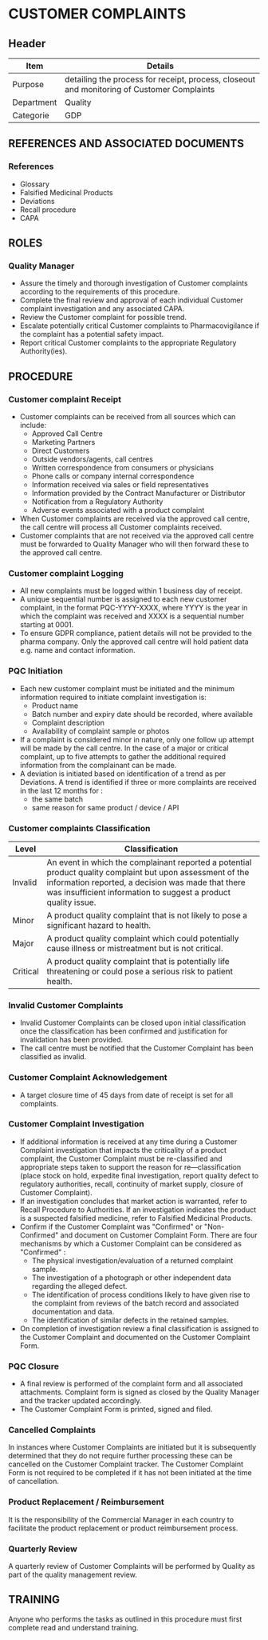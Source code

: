 # CUSTOMER COMPLAINTS

## Header

|Item          |Details                                                                                    | 
|--------------|-------------------------------------------------------------------------------------------| 
|Purpose       |detailing the process for receipt, process, closeout and monitoring of Customer Complaints | 
|Department    |Quality                                                                                    |   
|Categorie     |GDP                                                                                        | 

## REFERENCES AND ASSOCIATED DOCUMENTS

### References

* Glossary
* Falsified Medicinal Products
* Deviations
* Recall procedure
* CAPA

## ROLES

### Quality Manager
 
* Assure the timely and thorough investigation of Customer complaints according to the requirements of this procedure. 
* Complete the final review and approval of each individual Customer complaint investigation and any associated CAPA. 
* Review the Customer complaint for possible trend. 
* Escalate potentially critical Customer complaints to Pharmacovigilance if the complaint has a potential safety impact.
* Report critical Customer complaints to the appropriate Regulatory Authority(ies).

## PROCEDURE

### Customer complaint Receipt
* Customer complaints can be received from all sources which can include:
  * Approved Call Centre
  * Marketing Partners
  * Direct Customers
  * Outside vendors/agents, call centres
  * Written correspondence from consumers or physicians
  * Phone calls or company internal correspondence
  * Information received via sales or field representatives
  * Information provided by the Contract Manufacturer or Distributor
  * Notification from a Regulatory Authority
  * Adverse events associated with a product complaint
* When Customer complaints are received via the approved call centre, the call centre will process all Customer complaints received.
* Customer complaints that are not received via the approved call centre must be forwarded to Quality Manager who will then forward these to the approved call centre.

### Customer complaint Logging
* All new complaints must be logged within 1 business day of receipt.
* A unique sequential number is assigned to each new customer complaint, in the format PQC-YYYY-XXXX, where YYYY is the year in which the complaint was received and XXXX is a sequential number starting at 0001. 
* To ensure GDPR compliance, patient details will not be provided to the pharma company. Only the approved call centre will hold patient data e.g. name and contact information.

### PQC Initiation
* Each new customer complaint must be initiated and the minimum information required to initiate complaint investigation is:
  * Product name
  * Batch number and expiry date should be recorded, where available
  * Complaint description
  * Availability of complaint sample or photos
* If a complaint is considered minor in nature, only one follow up attempt will be made by the call centre. In the case of a major or critical complaint, up to five attempts to gather the additional required information from the complainant can be made.
* A deviation is initiated based on identification of a trend as per Deviations. A trend is identified if three or more complaints are received in the last 12 months for :
  * the same batch
  * same reason for same product / device / API

### Customer complaints Classification

|Level       |Classification                                                                 |
|------------|-------------------------------------------------------------------------------|
|Invalid     |An event in which the complainant reported a potential product quality complaint but upon assessment of the information reported, a decision was made that there was insufficient information to suggest a product quality issue.                               
|Minor       |A product quality complaint that is not likely to pose a significant hazard to health.                                     
|Major       |A product quality complaint which could potentially cause illness or mistreatment but is not critical.                     
|Critical    |A product quality complaint that is potentially life threatening or could pose a serious risk to patient health.           

### Invalid Customer Complaints
* Invalid Customer Complaints can be closed upon initial classification once the classification has been confirmed and justification for invalidation has been provided.
* The call centre must be notified that the Customer Complaint has been classified as invalid.

### Customer Complaint Acknowledgement
* A target closure time of 45 days from date of receipt is set for all complaints.

### Customer Complaint Investigation
* If additional information is received at any time during a Customer Complaint investigation that impacts the criticality of a product complaint, the Customer Complaint must be re-classified and appropriate steps taken to support the reason for re—classification (place stock on hold, expedite final investigation, report quality defect to regulatory authorities, recall, continuity of market supply, closure of Customer Complaint).
* If an investigation concludes that market action is warranted, refer to Recall Procedure to Authorities. If an investigation indicates the product is a suspected falsified medicine, refer to Falsified Medicinal Products.
* Confirm if the Customer Complaint was "Confirmed" or "Non-Confirmed" and document on Customer Complaint Form. There are four mechanisms by which a Customer Complaint can be considered as "Confirmed" :
  * The physical investigation/evaluation of a returned complaint sample.
  * The investigation of a photograph or other independent data regarding the alleged defect.
  * The identification of process conditions likely to have given rise to the complaint from reviews of the batch record and associated documentation and data.
  * The identification of similar defects in the retained samples.
* On completion of investigation review a final classification is assigned to the Customer Complaint and documented on the Customer Complaint Form.

### PQC Closure
* A final review is performed of the complaint form and all associated attachments. Complaint form is signed as closed by the Quality Manager and the tracker updated accordingly.
* The Customer Complaint Form is printed, signed and filed.

### Cancelled Complaints
In instances where Customer Complaints are initiated but it is subsequently determined that they do not require further processing these can be cancelled on the Customer Complaint tracker. The Customer Complaint Form is not required to be completed if it has not been initiated at the time of cancellation. 

### Product Replacement / Reimbursement
It is the responsibility of the Commercial Manager in each country to facilitate the product replacement or product reimbursement process. 

### Quarterly Review
A quarterly review of Customer Complaints will be performed by Quality as part of the quality management review.

## TRAINING
Anyone who performs the tasks as outlined in this procedure must first complete read and understand training.

[GMP Guidelines]: https://ec.europa.eu/health/documents/eudralex/vol-4_en]
[GDP Guidelines]: https://eur-lex.europa.eu/LexUriServ/LexUriServ.do?uri=OJ:C:2013:343:0001:0014:EN:PDF
[AMXWS]: /procedures/Procedure_GDP_AMXWS_Management_of_Standard_Operating_Procedures.md
[XIDEX]: /procedures/Procedure_GDP_XIDEX_Responsible_Person.md
[BWRPX]: /procedures/Procedure_GDP_BWRPX_Documentation_Control.md
[XCEUG]: /procedures/Procedure_GDP_XCEUG_Deviations.md
[UYNEF]: /procedures/Procedure_GDP_UYNEF_Change_control.md
[OZCFN]: /procedures/Procedure_GDP_OZCFN_Management_review_and_monitoring.md
[LBHIY]: /procedures/Procedure_GDP_LBHIY_Quality_Risk_Management.md
[ZWJPR]: /procedures/Procedure_GDP_ZWJPR_Training.md
[VQICE]: /procedures/Procedure_GDP_VQICE_Receipt_of_medicinal_products.md
[AGTXC]: /procedures/Procedure_GDP_AGTXC_Establishing_the_authority_of_suppliers_to_supply_medicinal_products.md
[ZIWKI]: /procedures/Procedure_GDP_ZIWKI_Customer_complaints.md
[VOZWP]: /procedures/Procedure_GDP_VOZWP_Recall_procedure.md
[HBQIN]: /procedures/Procedure_GDP_HBQIN_Outsourced_activities.md
[GMQHI]: /procedures/Procedure_GDP_GMQHI_Self-inspections.md
[VTOMR]: /procedures/Procedure_GDP_VTOMR_Falsified_Medicinal_Products.md
[BMAXZ]: /procedures/Procedure_GDP_BMAXZ_Medicinal_Product_Returns.md
[YUISV]: /procedures/Procedure_GDP_YUISV_CAPA.md
[QEAIC]: /procedures/Document_QEAIC_Glossary.md
[GGNHM]: /procedures/Procedure_GDP_GGNHM_Reporting_of_Adverse_Events.md

